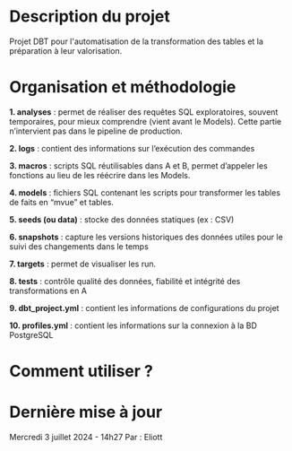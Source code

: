 # Description du projet 

Projet DBT pour l'automatisation de la transformation des tables et la préparation à leur valorisation.


# Organisation et méthodologie

**1. analyses** : permet de réaliser des requêtes SQL exploratoires, souvent temporaires, pour mieux comprendre (vient avant le Models). Cette partie n’intervient pas dans le pipeline de production.

**2. logs** : contient des informations sur l’exécution des commandes

**3. macros** : scripts SQL réutilisables dans A et B, permet d’appeler les fonctions au lieu de les réécrire dans les Models.

**4. models** : fichiers SQL contenant les scripts pour transformer les tables de faits en “mvue” et tables.

**5. seeds (ou data)** : stocke des données statiques (ex : CSV) 

**6. snapshots** : capture les versions historiques des données utiles pour le suivi des changements dans le temps

**7. targets** : permet de visualiser les run.

**8. tests** : contrôle qualité des données, fiabilité et intégrité des transformations en A 

**9. dbt_project.yml** : contient les informations de configurations du projet 

**10. profiles.yml** : contient les informations sur la connexion à la BD PostgreSQL 


# Comment utiliser ?


# Dernière mise à jour
Mercredi 3 juillet 2024 - 14h27
Par : Eliott
